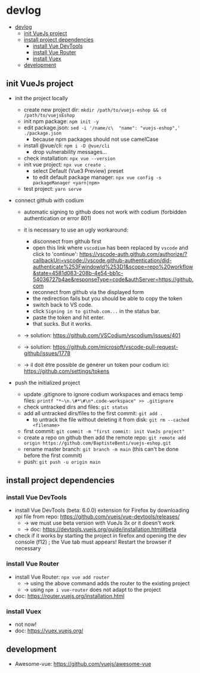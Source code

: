 # devlog

<!-- TOC -->

- [devlog](#devlog)
    - [init VueJs project](#init-vuejs-project)
    - [install project dependencies](#install-project-dependencies)
        - [install Vue DevTools](#install-vue-devtools)
        - [install Vue Router](#install-vue-router)
        - [install Vuex](#install-vuex)
    - [development](#development)

<!-- /TOC -->

## init VueJs project

- init the project locally
    - create new project dir: `mkdir /path/to/vuejs-eshop && cd /path/to/vuejsEshop`
    - init npm package: `npm init -y`
    - edit package.json: `sed -i '/name/c\  "name": "vuejs-eshop",' ./package.json`
        - because npm packages should not use camelCase
    - install @vue/cli: `npm i -D @vue/cli`
        - drop vulnerability messages...
    - check installation: `npx vue --version`
    - init vue project: `npx vue create .`
        - select Default (Vue3 Preview) preset
        - to edit default package manager: `npx vue config -s packageManager <yarn|npm>`
    - test project: `yarn serve`

- connect github with codium
    - automatic signing to github does not work with codium (forbidden authentication or error 801)
    - it is necessary to use an ugly workaround:
        - disconnect from github first
        - open this link where `vscodium` has been replaced by `vscode` and click to 'continue': https://vscode-auth.github.com/authorize/?callbackUri=vscode://vscode.github-authentication/did-authenticate%253FwindowId%253D1&scope=repo%20workflow&state=4581d083-208b-4e54-bb1c-54036727b4ae&responseType=code&authServer=https://github.com
        - reconnect from github via the displayed form
        - the redirection fails but you should be able to copy the token
        - switch back to VS code.
        - click `Signing in to github.com...` in the status bar.
        - paste the token and hit enter.
        - that sucks. But it works.

    - -> solution: https://github.com/VSCodium/vscodium/issues/401
    - -> solution: https://github.com/microsoft/vscode-pull-request-github/issues/1778
    - -> il doit être possible de générer un token pour codium ici: https://github.com/settings/tokens

- push the initialized project
    - update .gitignore to ignore codium workspaces and emacs temp files: `printf "*~\n.\#*\#\n*.code-workspace" >> .gitignore`
    - check untracked dirs and files: `git status`
    - add all untracked dirs/files to the first commit: `git add .`
        - to untrack the file without deleting it from disk: `git rm --cached <filename>`
    - first commit: `git commit -m "first commit: init VueJs project"`
    - create a repo on github then add the remote repo: `git remote add origin https://github.com/BaptisteBenti/vuejs-eshop.git`
    - rename master branch: `git branch -m main` (this can't be done before the first commit)
    - push: `git push -u origin main`

## install project dependencies

### install Vue DevTools

- install Vue DevTools (beta: 6.0.0) extension for Firefox by downloading xpi file from repo: https://github.com/vuejs/vue-devtools/releases/
    - -> we must use beta version with VueJs 3x or it doesn't work
    - -> doc: https://devtools.vuejs.org/guide/installation.html#beta
- check if it works by starting the project in firefox and opening the dev console (f12) ; the Vue tab must appears! Restart the browser if necessary

### install Vue Router

- install Vue Router: `npx vue add router`
    - -> using the above command adds the router to the existing project
    - -> using `npm i vue-router` does not adapt to the project
- doc: https://router.vuejs.org/installation.html

### install Vuex

- not now!
- doc: https://vuex.vuejs.org/

## development



- Awesome-vue: https://github.com/vuejs/awesome-vue